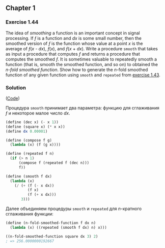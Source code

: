 ## Chapter 1

### Exercise 1.44

The idea of _smoothing_ a function is an important concept in signal processing. If _ƒ_ is a function and _dx_ is some small number, then the smoothed version of _ƒ_ is the function whose value at a point _x_ is the average of _ƒ_(_x_ - _dx_), _ƒ_(_x_), and _ƒ_(_x_ + _dx_). Write a procedure `smooth` that takes as input a procedure that computes _ƒ_ and returns a procedure that computes the smoothed _ƒ_. It is sometimes valuable to repeatedly smooth a function (that is, smooth the smoothed function, and so on) to obtained the _n-fold smoothed function_. Show how to generate the _n_-fold smoothed function of any given function using `smooth` and `repeated` from [exercise 1.43](./Exercise%201.43.md).

### Solution

([Code](../../src/Chapter%201/Exercise%201.44.scm))

Процедура `smooth` принимает два параметра: функцию для сглаживания _ƒ_ и некоторое малое число _dx_.

```scheme
(define (dec x) (- x 1))
(define (square x) (* x x))
(define dx 0.00001)

(define (compose f g)
  (lambda (x) (f (g x))))

(define (repeated f n)
  (if (> n 1)
      (compose f (repeated f (dec n)))
      f))

(define (smooth f dx)
  (lambda (x)
    (/ (+ (f (- x dx))
          (f x)
          (f (+ x dx)))
       3)))
```

Далее объединяем процедуры `smooth` и `repeated` для _n_-кратного сглаживания функции:

```scheme
(define (n-fold-smoothed-function f dx n)
  (lambda (x) ((repeated (smooth f dx) n) x)))

((n-fold-smoothed-function square dx 3) 2)
; => 256.0000000192667
```

